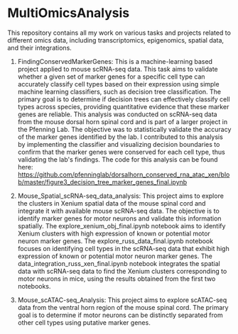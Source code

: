 # MultiOmicsAnalysis
This repository contains all my work on various tasks and projects related to different omics data, including transcriptomics, epigenomics, spatial data, and their integrations.

1. FindingConservedMarkerGenes: This is a machine-learning based project applied to mouse scRNA-seq data.
This task aims to validate whether a given set of marker genes for a specific cell type can accurately classify cell types based on their expression using simple machine learning classifiers, such as decision tree classification. The primary goal is to determine if decision trees can effectively classify cell types across species, providing quantitative evidence that these marker genes are reliable. This analysis was conducted on scRNA-seq data from the mouse dorsal horn spinal cord and is part of a larger project in the Pfenning Lab. The objective was to statistically validate the accuracy of the marker genes identified by the lab. I contributed to this analysis by implementing the classifier and visualizing decision boundaries to confirm that the marker genes were conserved for each cell type, thus validating the lab's findings. The code for this analysis can be found here: https://github.com/pfenninglab/dorsalhorn_conserved_rna_atac_xen/blob/master/figure3_decision_tree_marker_genes_final.ipynb

2. Mouse_Spatial_scRNA-seq_data_analysis: This project aims to explore the clusters in Xenium spatial data of the mouse spinal cord and integrate it with available mouse scRNA-seq data. The objective is to identify marker genes for motor neurons and validate this information spatially. The explore_xenium_obj_final.ipynb notebook aims to identify Xenium clusters with high expression of known or potential motor neuron marker genes. The explore_russ_data_final.ipynb notebook focuses on identifying cell types in the scRNA-seq data that exhibit high expression of known or potential motor neuron marker genes. The data_integration_russ_xen_final.ipynb notebook integrates the spatial data with scRNA-seq data to find the Xenium clusters corresponding to motor neurons in mice, using the results obtained from the first two notebooks.

3. Mouse_scATAC-seq_Analysis: This project aims to explore scATAC-seq data from the ventral horn region of the mouse spinal cord. The primary goal is to determine if motor neurons can be distinctly separated from other cell types using putative marker genes.
